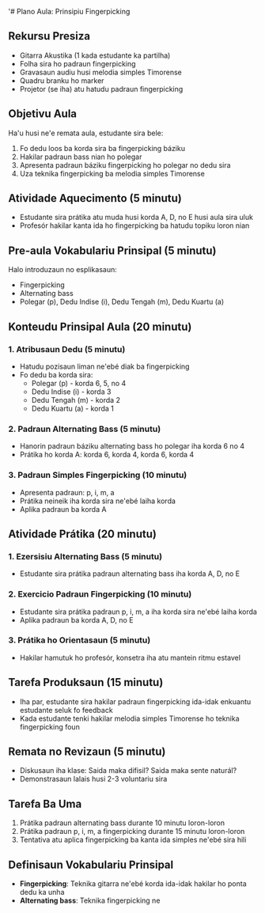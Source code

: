 '# Plano Aula: Prinsipiu Fingerpicking

## Rekursu Presiza
- Gitarra Akustika (1 kada estudante ka partilha)
- Folha sira ho padraun fingerpicking
- Gravasaun audiu husi melodia simples Timorense
- Quadru branku ho marker
- Projetor (se iha) atu hatudu padraun fingerpicking

## Objetivu Aula
Ha'u husi ne'e remata aula, estudante sira bele:
1. Fo dedu loos ba korda sira ba fingerpicking báziku
2. Hakilar padraun bass nian ho polegar
3. Apresenta padraun báziku fingerpicking ho polegar no dedu sira
4. Uza teknika fingerpicking ba melodia simples Timorense

## Atividade Aquecimento (5 minutu)
- Estudante sira prátika atu muda husi korda A, D, no E husi aula sira uluk
- Profesór hakilar kanta ida ho fingerpicking ba hatudu topiku loron nian

## Pre-aula Vokabulariu Prinsipal (5 minutu)
Halo introduzaun no esplikasaun:
- Fingerpicking
- Alternating bass
- Polegar (p), Dedu Indise (i), Dedu Tengah (m), Dedu Kuartu (a)

## Konteudu Prinsipal Aula (20 minutu)

### 1. Atribusaun Dedu (5 minutu)
- Hatudu pozisaun liman ne'ebé diak ba fingerpicking
- Fo dedu ba korda sira: 
  * Polegar (p) - korda 6, 5, no 4
  * Dedu Indise (i) - korda 3
  * Dedu Tengah (m) - korda 2
  * Dedu Kuartu (a) - korda 1

### 2. Padraun Alternating Bass (5 minutu)
- Hanorin padraun báziku alternating bass ho polegar iha korda 6 no 4
- Prátika ho korda A: korda 6, korda 4, korda 6, korda 4

### 3. Padraun Simples Fingerpicking (10 minutu)
- Apresenta padraun: p, i, m, a
- Prátika neineik iha korda sira ne'ebé laiha korda
- Aplika padraun ba korda A

## Atividade Prátika (20 minutu)

### 1. Ezersisiu Alternating Bass (5 minutu)
- Estudante sira prátika padraun alternating bass iha korda A, D, no E

### 2. Exercicio Padraun Fingerpicking (10 minutu)
- Estudante sira prátika padraun p, i, m, a iha korda sira ne'ebé laiha korda
- Aplika padraun ba korda A, D, no E

### 3. Prátika ho Orientasaun (5 minutu)
- Hakilar hamutuk ho profesór, konsetra iha atu mantein ritmu estavel

## Tarefa Produksaun (15 minutu)
- Iha par, estudante sira hakilar padraun fingerpicking ida-idak enkuantu estudante seluk fo feedback
- Kada estudante tenki hakilar melodia simples Timorense ho teknika fingerpicking foun

## Remata no Revizaun (5 minutu)
- Diskusaun iha klase: Saida maka difisil? Saida maka sente naturál?
- Demonstrasaun lalais husi 2-3 voluntariu sira

## Tarefa Ba Uma
1. Prátika padraun alternating bass durante 10 minutu loron-loron
2. Prátika padraun p, i, m, a fingerpicking durante 15 minutu loron-loron
3. Tentativa atu aplica fingerpicking ba kanta ida simples ne'ebé sira hili

## Definisaun Vokabulariu Prinsipal

- **Fingerpicking**: Teknika gitarra ne'ebé korda ida-idak hakilar ho ponta dedu ka unha
- **Alternating bass**: Teknika fingerpicking ne
